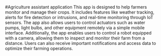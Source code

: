 #Agriculture assistant application
This app is designed to help farmers monitor and manage their crops. It includes features like weather tracking, alerts for fire detection or intrusions, and real-time monitoring through IoT sensors. The app also allows users to control actuators such as water pumps, light bulbs, and other equipment remotely via a simple mobile interface. Additionally, the app enables users to control a robot equipped with a camera, allowing them to inspect and monitor their farm from a distance. Users can also receive important notifications and access data to optimize their farming operations.

